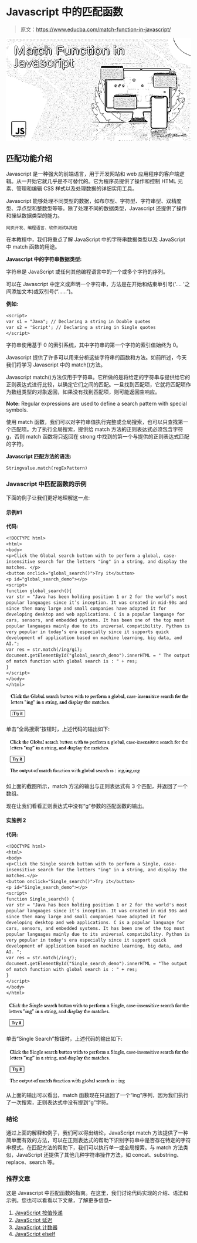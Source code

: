 # Javascript 中的匹配函数

> 原文：<https://www.educba.com/match-function-in-javascript/>

![Match Function in Javascript](img/fd5252d625508027508316d5b5478f05.png)



## 匹配功能介绍

Javascript 是一种强大的前端语言，用于开发网站和 web 应用程序的客户端逻辑。从一开始它就几乎是不可替代的。它为程序员提供了操作和控制 HTML 元素、管理和编辑 CSS 样式以及处理数据的详细实用工具。

Javascript 能够处理不同类型的数据，如布尔型、字符型、字符串型、双精度型、浮点型和整数型等等。除了处理不同的数据类型，Javascript 还提供了操作和操纵数据类型的能力。

<small>网页开发、编程语言、软件测试&其他</small>

在本教程中，我们将重点了解 JavaScript 中的字符串数据类型以及 JavaScript 中 match 函数的用途。

**Javascript 中的字符串数据类型:**

字符串是 JavaScript 或任何其他编程语言中的一个或多个字符的序列。

可以在 Javascript 中定义或声明一个字符串，方法是在开始和结束单引号('…. '之间添加文本)或双引号(“……”)。

**例如:**

```
<script>
var s1 = "Java"; // Declaring a string in Double quotes
var s2 = 'Script'; // Declaring a string in Single quotes
</script>
```

字符串使用基于 0 的索引系统，其中字符串的第一个字符的索引值始终为 0。

Javascript 提供了许多可以用来分析这些字符串的函数和方法。如前所述，今天我们将学习 Javascript 中的 match()方法。

Javascript match()方法仅用于字符串。它所做的是将给定的字符串与提供给它的正则表达式进行比较，以确定它们之间的匹配。一旦找到匹配项，它就将匹配项作为数组类型的对象返回，如果没有找到匹配项，则可能返回空响应。

**Note:** Regular expressions are used to define a search pattern with special symbols.

使用 match 函数，我们可以对字符串值执行完整或全局搜索，也可以只查找第一个匹配项。为了执行全局搜索，提供给 match 方法的正则表达式必须包含字符 g，否则 match 函数将只返回在 strong 中找到的第一个与提供的正则表达式匹配的字符。

**Javascript 匹配方法的语法:**

```
Stringvalue.match(regExPattern)
```

### Javascript 中匹配函数的示例

下面的例子让我们更好地理解这一点:

#### 示例#1

**代码:**

```
<!DOCTYPE html>
<html>
<body>
<p>Click the Global search button with to perform a global, case-insensitive search for the letters "ing" in a string, and display the matches. </p>
<button onclick="global_search()">Try it</button>
<p id="global_search_demo"></p>
<script>
function global_search(){
var str = "Java has been holding position 1 or 2 for the world’s most popular languages since it’s inception. It was created in mid-90s and since then many large and small companies have adopted it for developing desktop and web applications. C is a popular language for cars, sensors, and embedded systems. It has been one of the top most popular languages mainly due to its universal compatibility. Python is very popular in today’s era especially since it supports quick development of application based on machine learning, big data, and AI.";
var res = str.match(/ing/gi);
document.getElementById("global_search_demo").innerHTML = " The output of match function with global search is : " + res;
}
</script>
</body>
</html>
```

![match function in javascript 1](img/7b98379c5ac7f70483fa84406ab4b2a0.png)



单击“全局搜索”按钮时，上述代码的输出如下:

![match function in javascript 2](img/c17470428793c14eee72ab665caaca1b.png)



如上面的截图所示，match 方法的输出与正则表达式有 3 个匹配，并返回了一个数组。

现在让我们看看正则表达式中没有“g”参数的匹配函数的输出。

#### 实施例 2

**代码:**

```
<!DOCTYPE html>
<html>
<body>
<p>Click the Single search button with to perform a Single, case-insensitive search for the letters "ing" in a string, and display the matches.</p>
<button onclick="Single_search()">Try it</button>
<p id="Single_search_demo"></p>
<script>
function Single_search() {
var str = "Java has been holding position 1 or 2 for the world's most popular languages since it’s inception. It was created in mid 90s and since then many large and small companies have adopted it for developing desktop and web applications. C is a popular language for cars, sensors, and embedded systems. It has been one of the top most popular languages mainly due to its universal compatibility. Python is very popular in today's era especially since it support quick development of application based on machine learning, big data, and AI. ";
var res = str.match(/ing/);
document.getElementById("Single_search_demo").innerHTML = "The output of match function with global search is : " + res;
}
</script>
</body>
</html>
```

![example 2-1](img/c3f2f5e65fb09d51b10db4716f992c78.png)



单击“Single Search”按钮时，上述代码的输出如下:

![example 2-2](img/cac0b3f39f773852610a3f7154e50ca4.png)



从上面的输出可以看出，match 函数现在只返回了一个“ing”序列，因为我们执行了一次搜索，正则表达式中没有提到“g”字符。

### 结论

通过上面的解释和例子，我们可以得出结论，JavaScript match 方法提供了一种简单而有效的方法，可以在正则表达式的帮助下识别字符串中是否存在特定的字符串模式。在匹配方法的帮助下，我们可以执行单一或全局搜索。与 match 方法类似，JavaScript 还提供了其他几种字符串操作方法，如 concat、substring、replace、search 等。

### 推荐文章

这是 Javascript 中匹配函数的指南。在这里，我们讨论代码实现的介绍、语法和示例。您也可以看看以下文章，了解更多信息–

1.  [JavaScript 按值传递](https://www.educba.com/javascript-pass-by-value/)
2.  [JavaScript 延迟](https://www.educba.com/javascript-delay/)
3.  [JavaScript 计数器](https://www.educba.com/javascript-counter/)
4.  [JavaScript elseIf](https://www.educba.com/javascript-elseif/)





